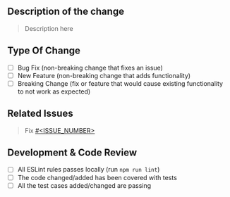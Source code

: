 ## Description of the change

> Description here

## Type Of Change
- [ ] Bug Fix (non-breaking change that fixes an issue)
- [ ] New Feature (non-breaking change that adds functionality)
- [ ] Breaking Change (fix or feature that would cause existing functionality to not work as expected)

## Related Issues

> Fix [#<ISSUE_NUMBER>](<ISSUE_LINK>) 

## Development & Code Review 

- [ ] All ESLint rules passes locally (run `npm run lint`)
- [ ] The code changed/added has been covered with tests
- [ ] All the test cases added/changed are passing